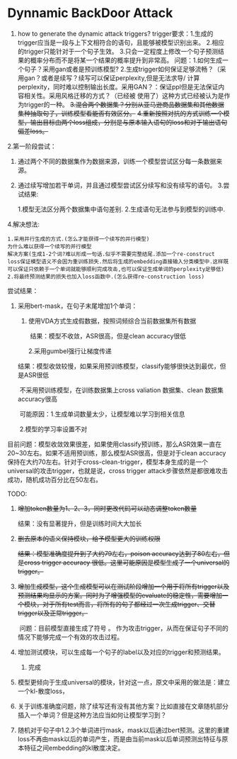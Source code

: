# Dynnamic BackDoor Attack

1. how to generate the dynamic attack triggers? trigger要求：1.生成的trigger应当是一段与上下文相符合的语句，且能够被模型识别出来。
   2.相应的trigger只能针对于一个句子生效。 3.只会一定程度上修改一个句子预测结果的概率分布而不是将某一个结果的概率提升到非常高。 问题：1.如何生成一个句子？采用gan或者是预训练模型?
   2.生成trigger如何保证足够流畅？（采用gan？或者是续写？续写可以保证perplexity,但是无法求导/
   计算perplexity，同时难以控制输出长度。采用GAN？：保证ppl但是无法保证内容相关性。采用风格迁移的方式？（已经被 使用了）这种方式已经被认为是作为trigger的一种。
   ~~3.混合两个数据集？分别从亚马逊商品数据集和其他数据集种抽取句子，训练模型看能否有效区分。~~
   ~~4.重新按照对抗的方式训练一个模型，输出目标由两个loss组成，分别是与原本输入语句的loss和对于输出语句偏差loss。~~

2.第一阶段尝试：

1. 通过两个不同的数据集作为数据来源，训练一个模型尝试区分每一条数据来源。
2. 通过续写增加若干单词，并且通过模型尝试区分续写和没有续写的语句。 3.尝试结果:

   1.模型无法区分两个数据集中语句差别. 2.生成语句无法参与到模型的训练中.

4.解决想法:

```
1.采用并行生成的方式.(怎么才能获得一个续写的并行模型)
为什么难以获得一个续写的并行模型
解决方案(生成1-2个词?难以形成一句话.似乎不需要完整结尾.添加一个re-construct loss保证模型语义不会因为重训练损失.然后将生成的embedding直接输入分类模型中.这样既可以保证只依赖于一个单词就能够顺利完成攻击,也可以保证生成单词的perplexity足够低)
2.将最终预测结果的损失也加入loss函数中.(怎么获得re-construction loss)

```
尝试结果：

   1. 采用bert-mask，在句子末尾增加1个单词：

      1. 使用VDA方式生成假数据，按照词频综合当前数据集所有数据

         ​	结果：模型不收敛，ASR很高，但是clean accuracy很低

         2.采用gumbel强行让梯度传递

      ​			结果：模型收敛较慢，如果采用预训练模型，classify能够很快达到最优，但是ASR很低

      ​						不采用预训练模型，在训练数据集上cross valiation 数据集、clean 数据集accuracy很高

      ​	可能原因：1.生成单词数量太少，让模型难以学习到相关信息

      ​						2.模型的学习率设置不对

​	目前问题：模型收敛效果很差，如果使用classify预训练，那么ASR效果一直在20~30左右。如果不适用预训练，那么模型ASR很高，但是对于clean accuracy保持在大约70左右。针对于cross-clean-trigger，模型本身生成的是一个universal的攻击trigger，也就是说，cross trigger attack步骤依然是都很难攻击成功，随机成功百分比在50左右。



TODO:

1. ~~增加token数量为1、2、3，同时更改代码可以动态调整token数量~~

   结果：没有显著提升，但是训练时间大大加长

2. ~~删去原本的语义保持模块，给予模型更大的训练权限~~

   ~~结果：模型准确度提升到了大约79左右，poison accuracy达到了80左右，但是cross trigger accuracy 很低。这里可能原因是模型生成了一个universal的trigger。~~

3. ~~增加生成模型，这个生成模型可以在测试阶段增加一个用于将所有trigger以及预测结果均显示的方案。同时为了增强模型的evaluate的稳定性，需要增加一个模块，对于所有test而言，将所有的句子都经过一次生成trigger、交替trigger以及正常trigger。~~

   ​	问题：目前模型直接生成了符号   。 作为攻击trigger，从而在保证句子不同的情况下能够完成一个有效的攻击过程。

4. 增加测试模块，可以生成每一个句子的label以及对应的trigger和预测结果。

   1. 完成

5. 模型更倾向于生成universal的模块，针对这一点，原文中采用的做法是：建立一个kl-散度loss，

6. 关于训练准确度问题，除了续写还有没有其他方案？比如直接在文章随机部分插入一个单词？但是这种方法应当如何让模型学习到？

7. 随机对于句子中1.2.3个单词进行mask，mask以后通过bert预测。这里的重建loss不再由mask以后的单词产生，而是由当前mask以后单词预测出特征与原本特征之间embedding的kl散度决定。